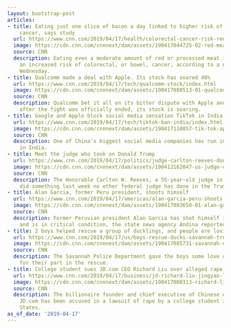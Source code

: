 ```yaml
---
layout: bootstrap-post
articles:
- title: Eating just one slice of bacon a day linked to higher risk of colorectal
    cancer, says study
  url: https://www.cnn.com/2019/04/17/health/colorectal-cancer-risk-red-processed-meat-study-intl/index.html
  image: https://cdn.cnn.com/cnnnext/dam/assets/190417044725-02-red-meat-cancer-risk-restricted-super-tease.jpg
  source: CNN
  description: Eating even a moderate amount of red or processed meat is linked with
    an increased risk of colorectal, or bowel, cancer, according to a new study published
    Wednesday.
- title: Qualcomm made a deal with Apple. Its stock has soared 40%
  url: https://www.cnn.com/2019/04/17/tech/qualcomm-stock/index.html
  image: https://cdn.cnn.com/cnnnext/dam/assets/190417080513-01-qualcomm-file-super-tease.jpg
  source: CNN
  description: Qualcomm bet it all on its bitter dispute with Apple and won. Now,
    after the fight was officially ended, its stock is soaring.
- title: Google and Apple block social media sensation TikTok in India
  url: https://www.cnn.com/2019/04/17/tech/tiktok-ban-india/index.html
  image: https://cdn.cnn.com/cnnnext/dam/assets/190417110857-tik-tok-app-file-super-tease.jpg
  source: CNN
  description: One of China's biggest social media companies has run into trouble
    in India.
- title: Meet the judge who took on Donald Trump
  url: https://www.cnn.com/2019/04/17/politics/judge-carlton-reeves-donald-trump/index.html
  image: https://cdn.cnn.com/cnnnext/dam/assets/190412162047-us-judge-carlton-reeves-uva-speech-super-tease.jpg
  source: CNN
  description: The Honorable Carlton W. Reeves, a 55-year-old judge in Mississippi,
    did something last week no other federal judge has done in the Trump era.
- title: Alan Garcia, former Peru president, shoots himself
  url: https://www.cnn.com/2019/04/17/americas/alan-garcia-peru-shoots-himself-intl/index.html
  image: https://cdn.cnn.com/cnnnext/dam/assets/190417083650-01-alan-garcia-file-super-tease.jpg
  source: CNN
  description: Former Peruvian president Alan Garcia has shot himself in the neck
    and is in critical condition, the state news agency Andina reported Wednesday.
- title: 2 boys helped rescue a group of ducklings, and people are loving it
  url: https://www.cnn.com/2019/04/17/us/boys-rescue-ducks-savannah-trnd/index.html
  image: https://cdn.cnn.com/cnnnext/dam/assets/190417085731-savannah-duck-rescue-super-tease.jpg
  source: CNN
  description: The Savannah Police Department gave the boys some love on social media
    for their part in the rescue.
- title: College student sues JD.com CEO Richard Liu over alleged rape
  url: https://www.cnn.com/2019/04/17/business/jd-richard-liu-jingyao-liu/index.html
  image: https://cdn.cnn.com/cnnnext/dam/assets/190417000313-richard-liu-restricted-super-tease.jpg
  source: CNN
  description: The billionaire founder and chief executive of Chinese e-commerce giant
    JD.com has been accused in a lawsuit of rape by a college student in the United
    States.
as_of_date: '2019-04-17'
---
```


